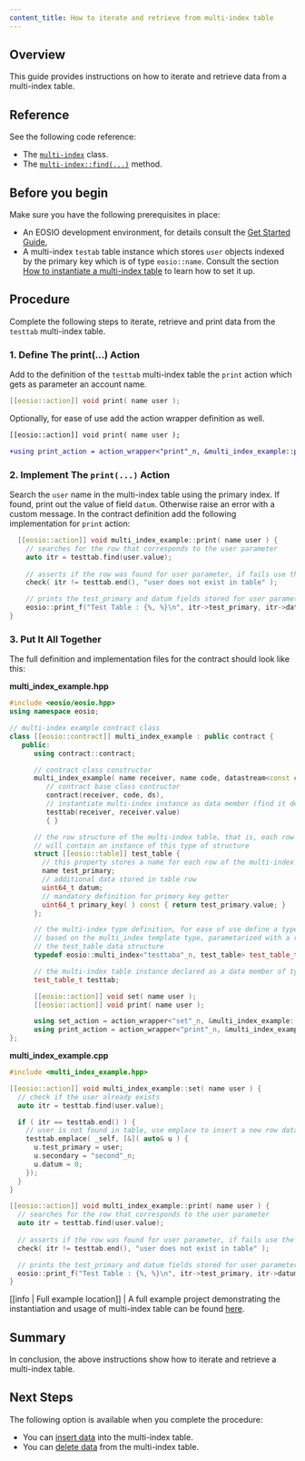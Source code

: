 ```yaml
---
content_title: How to iterate and retrieve from multi-index table
---
```


## Overview

This guide provides instructions on how to iterate and retrieve data from a multi-index table.

## Reference

See the following code reference:

* The [`multi-index`](../../classeosio_1_1multi__index) class.
* The [`multi-index::find(...)`](../../group__multiindex#function-find) method.

## Before you begin

Make sure you have the following prerequisites in place:

* An EOSIO development environment, for details consult the [Get Started Guide](https://developers.eos.io/welcome/latest/getting-started-guide/index),
* A multi-index `testab` table instance which stores `user` objects indexed by the primary key which is of type `eosio::name`. Consult the section [How to instantiate a multi-index table](./how-to-instantiate-a-multi-index-table) to learn how to set it up.

## Procedure

Complete the following steps to iterate, retrieve and print data from the `testtab` multi-index table.

### 1. Define The print(...) Action

Add to the definition of the `testtab` multi-index table the `print` action which gets as parameter an account name.

```cpp
[[eosio::action]] void print( name user );
```

Optionally, for ease of use add the action wrapper definition as well.

```diff
[[eosio::action]] void print( name user );

+using print_action = action_wrapper<"print"_n, &multi_index_example::print>;
```

### 2. Implement The `print(...)` Action

Search the `user` name in the multi-index table using the primary index. If found, print out the value of field `datum`. Otherwise raise an error with a custom message. In the contract definition add the following implementation for `print` action:

```cpp
  [[eosio::action]] void multi_index_example::print( name user ) {
    // searches for the row that corresponds to the user parameter
    auto itr = testtab.find(user.value);
    
    // asserts if the row was found for user parameter, if fails use the given message
    check( itr != testtab.end(), "user does not exist in table" );

    // prints the test_primary and datum fields stored for user parameter
    eosio::print_f("Test Table : {%, %}\n", itr->test_primary, itr->datum);
}
```

### 3. Put It All Together

The full definition and implementation files for the contract should look like this:

__multi_index_example.hpp__

```cpp
#include <eosio/eosio.hpp>
using namespace eosio;

// multi-index example contract class
class [[eosio::contract]] multi_index_example : public contract {
   public:
      using contract::contract;

      // contract class constructor
      multi_index_example( name receiver, name code, datastream<const char*> ds ) :
         // contract base class contructor
         contract(receiver, code, ds),
         // instantiate multi-index instance as data member (find it defined below)
         testtab(receiver, receiver.value)
         { }

      // the row structure of the multi-index table, that is, each row of the table
      // will contain an instance of this type of structure
      struct [[eosio::table]] test_table {
        // this property stores a name for each row of the multi-index table
        name test_primary;
        // additional data stored in table row
        uint64_t datum;
        // mandatory definition for primary key getter
        uint64_t primary_key( ) const { return test_primary.value; }
      };

      // the multi-index type definition, for ease of use define a type alias `test_table_t`, 
      // based on the multi_index template type, parametarized with a random name and 
      // the test_table data structure
      typedef eosio::multi_index<"testtaba"_n, test_table> test_table_t;

      // the multi-index table instance declared as a data member of type test_table_t
      test_table_t testtab;

      [[eosio::action]] void set( name user );
      [[eosio::action]] void print( name user );

      using set_action = action_wrapper<"set"_n, &multi_index_example::set>;
      using print_action = action_wrapper<"print"_n, &multi_index_example::print>;
};
```

__multi_index_example.cpp__

```cpp
#include <multi_index_example.hpp>

[[eosio::action]] void multi_index_example::set( name user ) {
  // check if the user already exists
  auto itr = testtab.find(user.value);

  if ( itr == testtab.end() ) {
    // user is not found in table, use emplace to insert a new row data structure in table
    testtab.emplace( _self, [&]( auto& u ) {
      u.test_primary = user;
      u.secondary = "second"_n;
      u.datum = 0;
    });
  }
}

[[eosio::action]] void multi_index_example::print( name user ) {
  // searches for the row that corresponds to the user parameter
  auto itr = testtab.find(user.value);
  
  // asserts if the row was found for user parameter, if fails use the given message
  check( itr != testtab.end(), "user does not exist in table" );

  // prints the test_primary and datum fields stored for user parameter
  eosio::print_f("Test Table : {%, %}\n", itr->test_primary, itr->datum);
}
```

[[info | Full example location]]
| A full example project demonstrating the instantiation and usage of multi-index table can be found [here](https://github.com/EOSIO/eosio.cdt/tree/master/examples/multi_index_example).

## Summary

In conclusion, the above instructions show how to iterate and retrieve a multi-index table.

## Next Steps

The following option is available when you complete the procedure:

* You can [insert data](./how-to-insert-data-into-a-multi-index-table) into the multi-index table.
* You can [delete data](./how-to-delete-data-from-a-multi-index-table) from the multi-index table.
